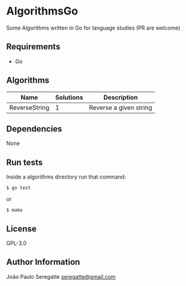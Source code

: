 # AlgorithmsGo

Some Algorithms written in Go for language studies (PR are welcome)

## Requirements

- Go

## Algorithms

| Name 						          | Solutions 								            | Description 										                  |
|---------------------------|---------------------------------------|---------------------------------------------------|
| ReverseString			        | 1 								                    | Reverse a given string            								|       

Dependencies
------------

None


Run tests
----------------

Inside a algorithms directory run that command:

```shell
$ go test
```

or 

```shell
$ make
```

License
-------

GPL-3.0

Author Information
------------------
João Paulo Seregatte <seregatte@gmail.com>